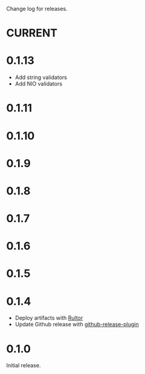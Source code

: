 Change log for releases.

# CURRENT

# 0.1.13

* Add string validators
* Add NIO validators

# 0.1.11

# 0.1.10

# 0.1.9

# 0.1.8

# 0.1.7

# 0.1.6

# 0.1.5

# 0.1.4

* Deploy artifacts with [Rultor](http://doc.rultor.com/)
* Update Github release with [github-release-plugin](https://github.com/jutzig/github-release-plugin)

# 0.1.0

Initial release.
